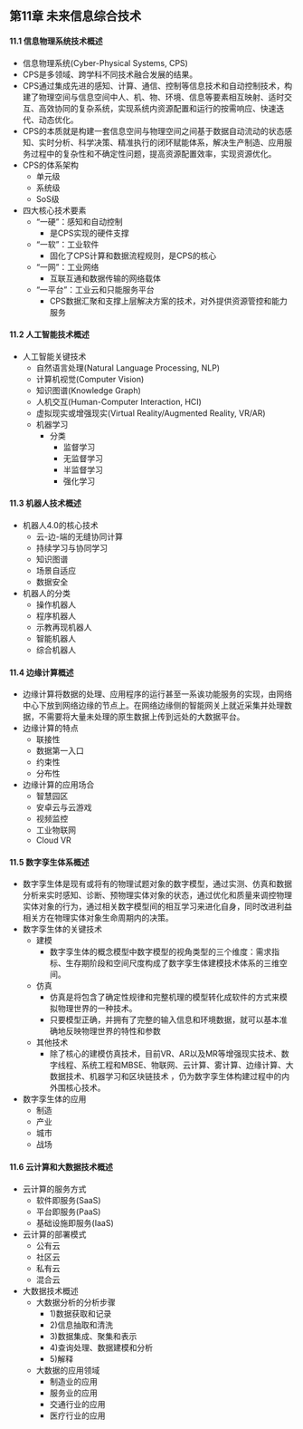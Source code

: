 ## 第11章 未来信息综合技术
#### 11.1 信息物理系统技术概述
- 信息物理系统(Cyber-Physical Systems, CPS)
- CPS是多领域、跨学科不同技术融合发展的结果。
- CPS通过集成先进的感知、计算、通信、控制等信息技术和自动控制技术，构建了物理空间与信息空间中人、机、物、环境、信息等要素相互映射、适时交互、高效协同的复杂系统，实现系统内资源配置和运行的按需响应、快速迭代、动态优化。
- CPS的本质就是构建一套信息空间与物理空间之间基于数据自动流动的状态感知、实时分析、科学决策、精准执行的闭环赋能体系，解决生产制造、应用服务过程中的复杂性和不确定性问题，提高资源配置效率，实现资源优化。
- CPS的体系架构
	- 单元级
	- 系统级
	- SoS级
- 四大核心技术要素
	- “一硬”：感知和自动控制
		- 是CPS实现的硬件支撑
	- “一软”：工业软件
		- 固化了CPS计算和数据流程规则，是CPS的核心
	- “一网”：工业网络
		- 互联互通和数据传输的网络载体
	- “一平台”：工业云和只能服务平台
		- CPS数据汇聚和支撑上层解决方案的技术，对外提供资源管控和能力服务
#### 11.2 人工智能技术概述
- 人工智能关键技术
	- 自然语言处理(Natural Language Processing, NLP)
	- 计算机视觉(Computer Vision)
	- 知识图谱(Knowledge Graph)
	- 人机交互(Human-Computer Interaction, HCI)
	- 虚拟现实或增强现实(Virtual Reality/Augmented Reality, VR/AR)
	- 机器学习
		- 分类
			- 监督学习
			- 无监督学习
			- 半监督学习
			- 强化学习
#### 11.3 机器人技术概述
- 机器人4.0的核心技术
	- 云-边-端的无缝协同计算
	- 持续学习与协同学习
	- 知识图谱
	- 场景自适应
	- 数据安全
- 机器人的分类
	- 操作机器人
	- 程序机器人
	- 示教再现机器人
	- 智能机器人
	- 综合机器人
#### 11.4 边缘计算概述
- 边缘计算将数据的处理、应用程序的运行甚至一系诶功能服务的实现，由网络中心下放到网络边缘的节点上。在网络边缘侧的智能网关上就近采集并处理数据，不需要将大量未处理的原生数据上传到远处的大数据平台。
- 边缘计算的特点
	- 联接性
	- 数据第一入口
	- 约束性
	- 分布性
- 边缘计算的应用场合
	- 智慧园区
	- 安卓云与云游戏
	- 视频监控
	- 工业物联网
	- Cloud VR
#### 11.5 数字孪生体系概述
- 数字孪生体是现有或将有的物理试题对象的数字模型，通过实测、仿真和数据分析来实时感知、诊断、预物理实体对象的状态，通过优化和质量来调控物理实体对象的行为，通过相关数字模型间的相互学习来进化自身，同时改进利益相关方在物理实体对象生命周期内的决策。
- 数字孪生体的关键技术
	- 建模
		- 数字孪生体的概念模型中数字模型的视角类型的三个维度：需求指标、生存期阶段和空间尺度构成了数字孪生体建模技术体系的三维空间。
	- 仿真
		- 仿真是将包含了确定性规律和完整机理的模型转化成软件的方式来模拟物理世界的一种技术。
		- 只要模型正确，并拥有了完整的输入信息和环境数据，就可以基本准确地反映物理世界的特性和参数
	- 其他技术
		- 除了核心的建模仿真技术，目前VR、AR以及MR等增强现实技术、数字线程、系统工程和MBSE、物联网、云计算、雾计算、边缘计算、大数据技术、机器学习和区块链技术 ，仍为数字孪生体构建过程中的内外围核心技术。
- 数字孪生体的应用
	- 制造
	- 产业
	- 城市
	- 战场
#### 11.6 云计算和大数据技术概述
- 云计算的服务方式
	- 软件即服务(SaaS)
	- 平台即服务(PaaS)
	- 基础设施即服务(IaaS)
- 云计算的部署模式
	- 公有云
	- 社区云
	- 私有云
	- 混合云
- 大数据技术概述
	- 大数据分析的分析步骤
		- 1)数据获取和记录
		- 2)信息抽取和清洗
		- 3)数据集成、聚集和表示
		- 4)查询处理、数据建模和分析
		- 5)解释
	- 大数据的应用领域
		- 制造业的应用
		- 服务业的应用
		- 交通行业的应用
		- 医疗行业的应用